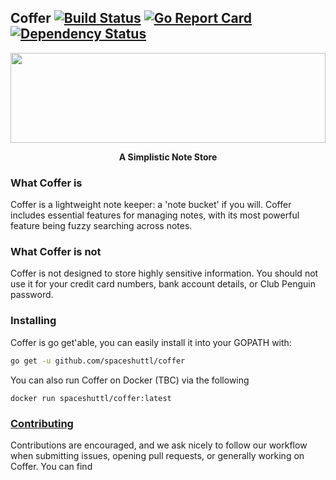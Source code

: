 Coffer [![Build Status](https://drone.io/github.com/spaceshuttl/coffer/status.png)](https://drone.io/github.com/spaceshuttl/coffer/latest) [![Go Report Card](https://goreportcard.com/badge/github.com/spaceshuttl/coffer)](https://goreportcard.com/report/github.com/spaceshuttl/coffer) [![Dependency Status](https://dependencyci.com/github/spaceshuttl/coffer/badge)](https://dependencyci.com/github/spaceshuttl/coffer)
---

<a href="https://github.com/spaceshuttl/coffer/">
  <img src="https://spaceshuttl.io/coffer.svg" width="100%" height="144">
</a>

<p align="center">
  <b>A Simplistic Note Store</b>
</p>


### What Coffer is

Coffer is a lightweight note keeper: a 'note bucket' if you will. Coffer includes essential features for managing notes, with its most powerful feature being fuzzy searching across notes.

### What Coffer is not

Coffer is not designed to store highly sensitive information. You should not use it for your credit card numbers, bank account details, or Club Penguin password.

### Installing

Coffer is go get'able, you can easily install it into your GOPATH with:
```bash
go get -u github.com/spaceshuttl/coffer
```

You can also run Coffer on Docker (TBC) via the following
```
docker run spaceshuttl/coffer:latest
```

### [Contributing](CONTRIBUTORS.md)
Contributions are encouraged, and we ask nicely to follow our workflow when submitting issues,
opening pull requests, or generally working on Coffer. You can find
